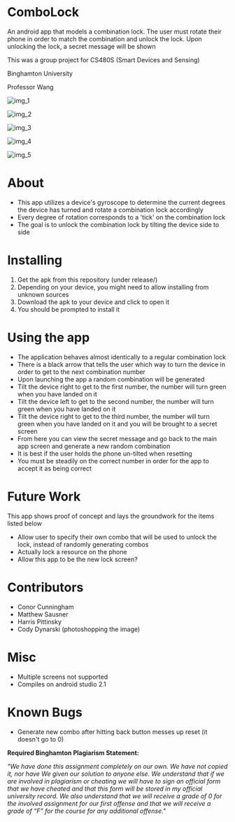 # ComboLock
An android app that models a combination lock. The user must rotate their phone in order to match the combination and unlock the lock. Upon unlocking the lock, a secret message will be shown

This was a group project for CS480S (Smart Devices and Sensing)

Binghamton University

Professor Wang


![img_1](demo_images/1.png)

![img_2](demo_images/2.png)

![img_3](demo_images/3.png)

![img_4](demo_images/4.png)

![img_5](demo_images/5.png)

# About
* This app utilizes a device's gyroscope to determine the current degrees the device has turned and rotate a combination lock accordingly
* Every degree of rotation corresponds to a 'tick' on the combination lock
* The goal is to unlock the combination lock by tilting the device side to side


# Installing
1. Get the apk from this repository (under release/)
2. Depending on your device, you  might need to allow installing from unknown sources
3. Download the apk to your device and click to open it
4. You should be prompted to install it


# Using the app
* The application behaves almost identically to a regular combination lock
* There is a black arrow that tells the user which way to turn the device in order to get to the next combination number
* Upon launching the app a random combination will be generated
* Tilt the device right to get to the first number, the number will turn green when you have landed on it
* Tilt the device left to get to the second number, the number will turn green when you have landed on it
* Tilt the device right to get to the third number, the number will turn green when you have landed on it and you will be brought to a secret screen
* From here you can view the secret message and go back to the main app screen and generate a new random combination
* It is best if the user holds the phone un-tilted when resetting
* You must be steadily on the correct number in order for the app to accept it as being correct

# Future Work
This app shows proof of concept and lays the groundwork for the items listed below

* Allow user to specify their own combo that will be used to unlock the lock, instead of randomly generating combos
* Actually lock a resource on the phone
* Allow this app to be the new lock screen?

# Contributors
* Conor Cunningham
* Matthew Sausner
* Harris Pittinsky
* Cody Dynarski (photoshopping the image)


# Misc
* Multiple screens not supported
* Compiles on android studio 2.1


# Known Bugs
* Generate new combo after hitting back button messes up reset (it doesn't go to 0)

**Required Binghamton Plagiarism Statement:**

*"We have done this assignment completely on our own. We have not copied it, nor have We given our solution to anyone else. We understand that if we are involved in plagiarism or cheating we will have to sign an official form that we have cheated and that this form will be stored in my official university record. We also understand that we will receive a grade of 0 for the involved assignment for our first offense and that we will receive a grade of “F” for the course for any additional offense."*

